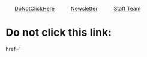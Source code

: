 <nav>
  <ul>
    <a href='https://netherking128.github.io/DoNotClickOnThisLink/'>DoNotClickHere</a>
    &nbsp;&nbsp;&nbsp;&nbsp;&nbsp;&nbsp;&nbsp;&nbsp;&nbsp;&nbsp;<a href='https://gac-d.github.io/GAC-Website/newsletter'>Newsletter</a>
    &nbsp;&nbsp;&nbsp;&nbsp;&nbsp;&nbsp;&nbsp;&nbsp;&nbsp;&nbsp;<a href='https://gac-d.github.io/GAC-Website/staff-team'>Staff Team</a>
  </ul>
</nav>

# Do not click this link: 
href='
